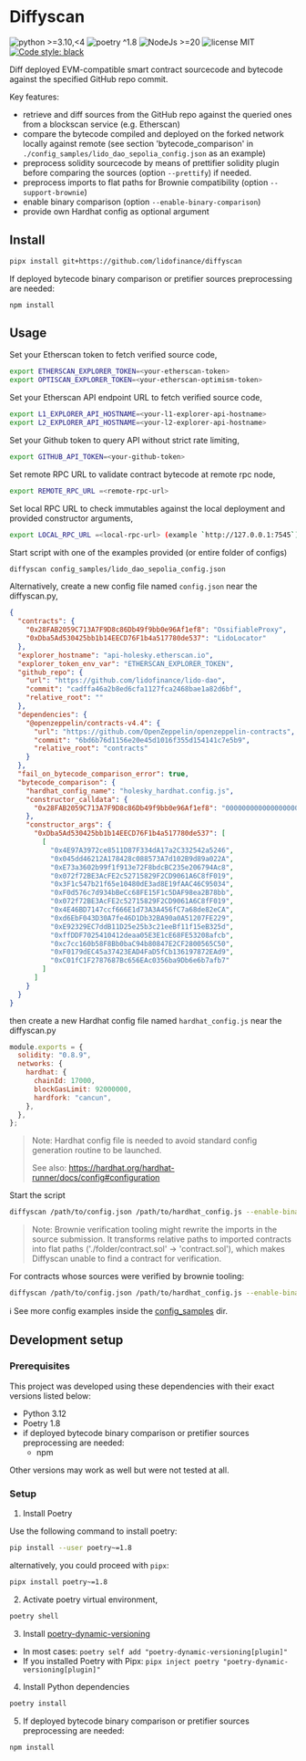 # Diffyscan

![python >=3.10,<4](https://img.shields.io/badge/python-≥3.10,<4-blue)
![poetry ^1.8](https://img.shields.io/badge/poetry-^1.8-blue)
![NodeJs >=20](https://img.shields.io/badge/NodeJS-≥20-yellow)
![license MIT](https://img.shields.io/badge/license-MIT-brightgreen)
[![Code style: black](https://img.shields.io/badge/code%20style-black-000000.svg)](https://github.com/psf/black)

Diff deployed EVM-compatible smart contract sourcecode and bytecode against the specified GitHub repo commit.

Key features:

- retrieve and diff sources from the GitHub repo against the queried ones from a blockscan service (e.g. Etherscan)
- compare the bytecode compiled and deployed on the forked network locally against remote (see section 'bytecode_comparison' in `./config_samples/lido_dao_sepolia_config.json` as an example)
- preprocess solidity sourcecode by means of prettifier solidity plugin before comparing the sources (option `--prettify`) if needed.
- preprocess imports to flat paths for Brownie compatibility (option `--support-brownie`)
- enable binary comparison (option `--enable-binary-comparison`)
- provide own Hardhat config as optional argument

## Install

```bash
pipx install git+https://github.com/lidofinance/diffyscan
```

If deployed bytecode binary comparison or pretifier sources preprocessing are needed:

```shell
npm install
```

## Usage

Set your Etherscan token to fetch verified source code,

```bash
export ETHERSCAN_EXPLORER_TOKEN=<your-etherscan-token>
export OPTISCAN_EXPLORER_TOKEN=<your-etherscan-optimism-token>
```

Set your Etherscan API endpoint URL to fetch verified source code,

```bash
export L1_EXPLORER_API_HOSTNAME=<your-l1-explorer-api-hostname>
export L2_EXPLORER_API_HOSTNAME=<your-l2-explorer-api-hostname>
```

Set your Github token to query API without strict rate limiting,

```bash
export GITHUB_API_TOKEN=<your-github-token>
```

Set remote RPC URL to validate contract bytecode at remote rpc node,

```bash
export REMOTE_RPC_URL =<remote-rpc-url>
```

Set local RPC URL to check immutables against the local deployment and provided constructor arguments,

```bash
export LOCAL_RPC_URL =<local-rpc-url> (example `http://127.0.0.1:7545`)
```

Start script with one of the examples provided (or entire folder of configs)

```bash
diffyscan config_samples/lido_dao_sepolia_config.json
```

Alternatively, create a new config file named `config.json` near the diffyscan.py,

```json
{
  "contracts": {
    "0x28FAB2059C713A7F9D8c86Db49f9bb0e96Af1ef8": "OssifiableProxy",
    "0xDba5Ad530425bb1b14EECD76F1b4a517780de537": "LidoLocator"
  },
  "explorer_hostname": "api-holesky.etherscan.io",
  "explorer_token_env_var": "ETHERSCAN_EXPLORER_TOKEN",
  "github_repo": {
    "url": "https://github.com/lidofinance/lido-dao",
    "commit": "cadffa46a2b8ed6cfa1127fca2468bae1a82d6bf",
    "relative_root": ""
  },
  "dependencies": {
    "@openzeppelin/contracts-v4.4": {
      "url": "https://github.com/OpenZeppelin/openzeppelin-contracts",
      "commit": "6bd6b76d1156e20e45d1016f355d154141c7e5b9",
      "relative_root": "contracts"
    }
  },
  "fail_on_bytecode_comparison_error": true,
  "bytecode_comparison": {
    "hardhat_config_name": "holesky_hardhat.config.js",
    "constructor_calldata": {
      "0x28FAB2059C713A7F9D8c86Db49f9bb0e96Af1ef8": "000000000000000000000000ab89ed3d8f31bcf8bb7de53f02084d1e6f043d34000000000000000000000000e92329ec7ddb11d25e25b3c21eebf11f15eb325d00000000000000000000000000000000000000000000000000000000000000600000000000000000000000000000000000000000000000000000000000000000"
    },
    "constructor_args": {
      "0xDba5Ad530425bb1b14EECD76F1b4a517780de537": [
        [
          "0x4E97A3972ce8511D87F334dA17a2C332542a5246",
          "0x045dd46212A178428c088573A7d102B9d89a022A",
          "0xE73a3602b99f1f913e72F8bdcBC235e206794Ac8",
          "0x072f72BE3AcFE2c52715829F2CD9061A6C8fF019",
          "0x3F1c547b21f65e10480dE3ad8E19fAAC46C95034",
          "0xF0d576c7d934bBeCc68FE15F1c5DAF98ea2B78bb",
          "0x072f72BE3AcFE2c52715829F2CD9061A6C8fF019",
          "0x4E46BD7147ccf666E1d73A3A456fC7a68de82eCA",
          "0xd6EbF043D30A7fe46D1Db32BA90a0A51207FE229",
          "0xE92329EC7ddB11D25e25b3c21eeBf11f15eB325d",
          "0xffDDF7025410412deaa05E3E1cE68FE53208afcb",
          "0xc7cc160b58F8Bb0baC94b80847E2CF2800565C50",
          "0xF0179dEC45a37423EAD4FaD5fCb136197872EAd9",
          "0xC01fC1F2787687Bc656EAc0356ba9Db6e6b7afb7"
        ]
      ]
    }
  }
}
```

then create a new Hardhat config file named `hardhat_config.js` near the diffyscan.py

```js
module.exports = {
  solidity: "0.8.9",
  networks: {
    hardhat: {
      chainId: 17000,
      blockGasLimit: 92000000,
      hardfork: "cancun",
    },
  },
};
```

> Note: Hardhat config file is needed to avoid standard config generation routine to be launched.
>
> See also: https://hardhat.org/hardhat-runner/docs/config#configuration

Start the script

```bash
diffyscan /path/to/config.json /path/to/hardhat_config.js --enable-binary-comparison
```

> Note: Brownie verification tooling might rewrite the imports in the source submission. It transforms relative paths to imported contracts into flat paths ('./folder/contract.sol' -> 'contract.sol'), which makes Diffyscan unable to find a contract for verification.

For contracts whose sources were verified by brownie tooling:

```bash
diffyscan /path/to/config.json /path/to/hardhat_config.js --enable-binary-comparison --support-brownie
```

ℹ️ See more config examples inside the [config_samples](./config_samples/) dir.

## Development setup

### Prerequisites

This project was developed using these dependencies with their exact versions listed below:

- Python 3.12
- Poetry 1.8
- if deployed bytecode binary comparison or pretifier sources preprocessing are needed:
  - npm

Other versions may work as well but were not tested at all.

### Setup

1. Install Poetry

Use the following command to install poetry:

```bash
pip install --user poetry~=1.8
```

alternatively, you could proceed with `pipx`:

```bash
pipx install poetry~=1.8
```

2. Activate poetry virtual environment,

```bash
poetry shell
```

3. Install [poetry-dynamic-versioning](https://github.com/mtkennerly/poetry-dynamic-versioning?tab=readme-ov-file#installation)

- In most cases: `poetry self add "poetry-dynamic-versioning[plugin]"`
- If you installed Poetry with Pipx: `pipx inject poetry "poetry-dynamic-versioning[plugin]"`

4. Install Python dependencies

```bash
poetry install
```

5. If deployed bytecode binary comparison or pretifier sources preprocessing are needed:

```shell
npm install
```
